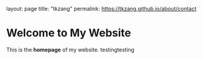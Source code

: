 layout: page
title: "tkzang"
permalink: https://tkzang.github.io/about/contact

# Welcome to My Website

This is the **homepage** of my website.
testingtesting
